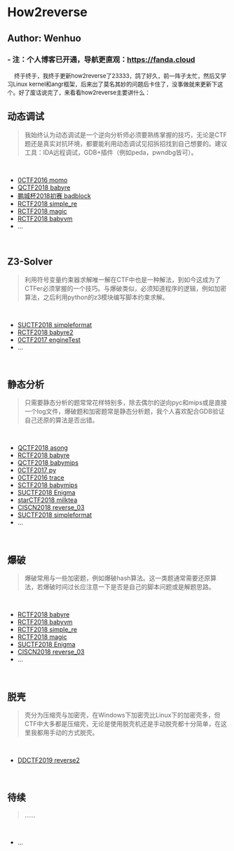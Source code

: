 # How2reverse
## Author: Wenhuo

### - 注：个人博客已开通，导航更直观：https://fanda.cloud 
&nbsp;&nbsp;&nbsp;&nbsp;<font size=2>终于终于，我终于更新how2reverse了23333，鸽了好久，前一阵子太忙，然后又学习Linux kernel和angr框架，后来出了莫名其妙的问题后卡住了，没事做就来更新下这个。好了废话说完了，来看看how2reverse主要讲什么：</font></br>

## 动态调试

> 我始终认为动态调试是一个逆向分析师必须要熟练掌握的技巧，无论是CTF题还是真实对抗环境，都要能利用动态调试见招拆招找到自己想要的。建议工具：IDA远程调试，GDB+插件（例如peda，pwndbg皆可）。

</br>

- [0CTF2016 momo](https://fanda.cloud/2019/03/16/0ctf2016-momo/)
- [QCTF2018 babyre](https://fanda.cloud/2019/03/17/qctf2018-babyre/)
- [鹏城杯2018初赛 badblock](https://fanda.cloud/2019/03/17/%E9%B9%8F%E5%9F%8E%E6%9D%AF2018%E5%88%9D%E8%B5%9B-badblock/)
- [RCTF2018 simple_re](https://fanda.cloud/2019/03/17/rctf2018-simple_re/)
- [RCTF2018 magic](https://fanda.cloud/2019/03/17/rctf2018-magic/)
- [RCTF2018 babyvm](https://fanda.cloud/2019/03/17/rctf2018-babyvm/)
- ...

</br>

## Z3-Solver

> 利用符号变量约束器求解唯一解在CTF中也是一种解法，到如今这成为了CTFer必须掌握的一个技巧。与爆破类似，必须知道程序的逻辑，例如加密算法，之后利用python的z3模块编写脚本约束求解。

</br>

- [SUCTF2018 simpleformat](https://fanda.cloud/2019/03/17/suctf2018-simpleformat/)
- [RCTF2018 babyre2](https://fanda.cloud/2019/03/17/rctf2018-babyre2/)
- [0CTF2017 engineTest](https://fanda.cloud/2019/03/16/0ctf2017-enginetest/)
- ...

</br>


## 静态分析

> 只需要静态分析的题常常花样特别多，除去偶尔的逆向pyc和mips或是直接一个log文件，爆破题和加密题常是静态分析题，我个人喜欢配合GDB验证自己还原的算法是否出错。

</br>

- [QCTF2018 asong](https://fanda.cloud/2019/03/17/qctf2018-asong/)
- [RCTF2018 babyre](https://fanda.cloud/2019/03/17/rctf2018-babyre/)
- [QCTF2018 babymips](https://fanda.cloud/2019/03/17/qctf2018-babymips/)
- [0CTF2017 py](https://fanda.cloud/2019/03/17/0ctf2017-py/)
- [0CTF2016 trace](https://fanda.cloud/2019/03/16/0ctf2016-trace/)
- [SCTF2018 babymips](https://fanda.cloud/2019/03/17/sctf2018-babymips/)
- [SUCTF2018 Enigma](https://fanda.cloud/2019/03/17/suctf2018-enigma/)
- [starCTF2018 milktea](https://fanda.cloud/2019/03/17/starctf2018-milktea/)
- [CISCN2018 reverse_03](https://fanda.cloud/2019/03/17/ciscn2018-reverse_03/)
- [SUCTF2018 simpleformat](https://fanda.cloud/2019/03/17/suctf2018-simpleformat/)
- ...

</br>

## 爆破

> 爆破常用与一些加密题，例如爆破hash算法。这一类题通常需要还原算法，若爆破时间过长应注意一下是否是自己的脚本问题或是解题思路。

</br>

- [RCTF2018 babyre](https://fanda.cloud/2019/03/17/rctf2018-babyre/)
- [RCTF2018 babyvm](https://fanda.cloud/2019/03/17/rctf2018-babyvm/)
- [RCTF2018 simple_re](https://fanda.cloud/2019/03/17/rctf2018-simple_re/)
- [RCTF2018 magic](https://fanda.cloud/2019/03/17/rctf2018-magic/)
- [SUCTF2018 Enigma](https://fanda.cloud/2019/03/17/suctf2018-enigma/)
- [CISCN2018 reverse_03](https://fanda.cloud/2019/03/17/ciscn2018-reverse_03/)
- ...

</br>

## 脱壳

>壳分为压缩壳与加密壳，在Windows下加密壳比Linux下的加密壳多，但CTF中大多都是压缩壳，无论是使用脱壳机还是手动脱壳都十分简单，在这里我都用手动的方式脱壳。

</br>

- [DDCTF2019 reverse2](https://github.com/fangdada/ctf/tree/master/how2reverse/ddctf_reverse2)

</br>

## 待续

> …...

</br>

- ...

</br>
